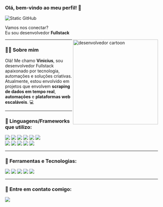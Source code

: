 ### Olá, bem-vindo ao meu perfil! 👋

<img src="https://img.shields.io/static/v1?label=Overview&message=SwintexD&color=f8efd4&style=for-the-badge&logo=GitHub" alt="Static GitHub">

<p>Vamos nos conectar?<br/> Eu sou desenvolvedor <strong>Fullstack</strong></p>

<img src="https://raw.githubusercontent.com/MicaelliMedeiros/micaellimedeiros/master/image/computer-illustration.png" alt="desenvolvedor cartoon" width="280px" align="right"/>

---

### 👨‍💻 Sobre mim

<p align="left">
  Olá! Me chamo <strong>Vinicius</strong>, sou desenvolvedor Fullstack apaixonado por tecnologia, automações e soluções criativas.<br>
  Atualmente, estou envolvido em projetos que envolvem <strong>scraping de dados em tempo real</strong>, <strong>automações</strong> e <strong>plataformas web escaláveis</strong>. 💻<br>
</p>

---

### 🦄 Linguagens/Frameworks que utilizo:
<p align="left">
  <img src="https://img.shields.io/badge/C++-00599C?style=for-the-badge&logo=cplusplus&logoColor=white"/>
  <img src="https://img.shields.io/badge/JavaScript-F7DF1E?style=for-the-badge&logo=javascript&logoColor=black"/>
  <img src="https://img.shields.io/badge/Python-3776AB?style=for-the-badge&logo=python&logoColor=white"/>
  <img src="https://img.shields.io/badge/Node.js-339933?style=for-the-badge&logo=node.js&logoColor=white"/>
  <img src="https://img.shields.io/badge/SQLite-003B57?style=for-the-badge&logo=sqlite&logoColor=white"/>
  <img src="https://img.shields.io/badge/MySQL-4479A1?style=for-the-badge&logo=mysql&logoColor=white"/>
  <br/>
  <img src="https://img.shields.io/badge/Vue.js-4FC08D?style=for-the-badge&logo=vue.js&logoColor=white"/>
  <img src="https://img.shields.io/badge/React-61DAFB?style=for-the-badge&logo=react&logoColor=black"/>
  <img src="https://img.shields.io/badge/Selenium-43B02A?style=for-the-badge&logo=selenium&logoColor=white"/>
  <img src="https://img.shields.io/badge/Puppeteer-40B5A4?style=for-the-badge&logo=puppeteer&logoColor=white"/>
  <img src="https://img.shields.io/badge/Playwright-2A2A2A?style=for-the-badge&logo=playwright&logoColor=green"/>
</p>

---

### 💼 Ferramentas e Tecnologias:
<p align="left">
  <img src="https://img.shields.io/badge/VSCode-007ACC?style=for-the-badge&logo=visual-studio-code&logoColor=white"/>
  <img src="https://img.shields.io/badge/Postman-FF6C37?style=for-the-badge&logo=postman&logoColor=white"/>
  <img src="https://img.shields.io/badge/Git-F05032?style=for-the-badge&logo=git&logoColor=white"/>
  <img src="https://img.shields.io/badge/Linux-FCC624?style=for-the-badge&logo=linux&logoColor=black"/>
  <img src="https://img.shields.io/badge/AWS-232F3E?style=for-the-badge&logo=amazon-aws&logoColor=white"/>
</p>

---

### 💌 Entre em contato comigo:

<p align="left">
  <a href="https://www.linkedin.com/in/vinicius-h-menezes/" target="_blank">
    <img src="https://img.shields.io/badge/-Linkedin-0e76a8?style=flat-square&logo=Linkedin&logoColor=white"/>
  </a>
</p>
